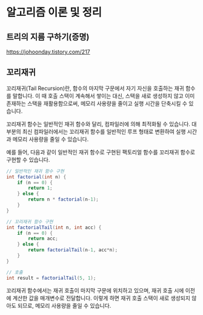 # 알고리즘 이론 및 정리 

## 트리의 지름 구하기(증명)
https://johoonday.tistory.com/217


## 꼬리재귀
꼬리재귀(Tail Recursion)란, 함수의 마지막 구문에서 자기 자신을 호출하는 재귀 함수를 말합니다. 이 때 호출 스택이 계속해서 쌓이는 대신, 스택을 새로 생성하지 않고 이미 존재하는 스택을 재활용함으로써, 메모리 사용량을 줄이고 실행 시간을 단축시킬 수 있습니다.

꼬리재귀 함수는 일반적인 재귀 함수와 달리, 컴파일러에 의해 최적화될 수 있습니다. 대부분의 최신 컴파일러에서는 꼬리재귀 함수를 일반적인 루프 형태로 변환하여 실행 시간과 메모리 사용량을 줄일 수 있습니다.

예를 들어, 다음과 같이 일반적인 재귀 함수로 구현된 팩토리얼 함수를 꼬리재귀 함수로 구현할 수 있습니다. 

```java
// 일반적인 재귀 함수 구현
int factorial(int n) {
    if (n == 0) {
        return 1;
    } else {
        return n * factorial(n-1);
    }
}

// 꼬리재귀 함수 구현
int factorialTail(int n, int acc) {
    if (n == 0) {
        return acc;
    } else {
        return factorialTail(n-1, acc*n);
    }
}

// 호출
int result = factorialTail(5, 1);
```
꼬리재귀 함수에서는 재귀 호출이 마지막 구문에 위치하고 있으며, 재귀 호출 시에 이전에 계산한 값을 매개변수로 전달합니다. 이렇게 하면 재귀 호출 스택이 새로 생성되지 않아도 되므로, 메모리 사용량을 줄일 수 있습니다. 
